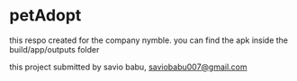 # petAdopt
 this respo created for the company nymble.
 you can find the apk inside the build/app/outputs folder

 this project submitted by savio babu, saviobabu007@gmail.com
